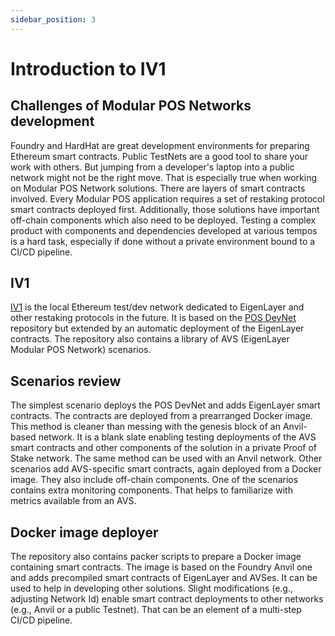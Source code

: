 ```yaml
---
sidebar_position: 3
---
```


# Introduction to IV1

## Challenges of Modular POS Networks development
Foundry and HardHat are great development environments for preparing Ethereum smart contracts.
Public TestNets are a good tool to share your work with others.
But jumping from a developer's laptop into a public network might not be the right move.
That is especially true when working on Modular POS Network solutions.
There are layers of smart contracts involved.
Every Modular POS application requires a set of restaking protocol smart contracts deployed first.
Additionally, those solutions have important off-chain components which also need to be deployed.
Testing a complex product with components and dependencies developed at various tempos is a hard task, especially if done without a private environment bound to a CI/CD pipeline.

## IV1

[IV1](https://github.com/ivy-net/iv1) is the local Ethereum test/dev network dedicated to EigenLayer and other restaking protocols in the future.
It is based on the [POS DevNet](https://github.com/ivy-net/eth-pos-devnet) repository but extended by an automatic deployment of the EigenLayer contracts.
The repository also contains a library of AVS (EigenLayer Modular POS Network) scenarios.

## Scenarios review
The simplest scenario deploys the POS DevNet and adds EigenLayer smart contracts.
The contracts are deployed from a prearranged Docker image.
This method is cleaner than messing with the genesis block of an Anvil-based network.
It is a blank slate enabling testing deployments of the AVS smart contracts and other components of the solution in a private Proof of Stake network.
The same method can be used with an Anvil network.
Other scenarios add AVS-specific smart contracts, again deployed from a Docker image.
They also include off-chain components.
One of the scenarios contains extra monitoring components.
That helps to familiarize with metrics available from an AVS.

## Docker image deployer

The repository also contains packer scripts to prepare a Docker image containing smart contracts.
The image is based on the Foundry Anvil one and adds precompiled smart contracts of EigenLayer and AVSes.
It can be used to help in developing other solutions.
Slight modifications (e.g., adjusting Network Id) enable smart contract deployments to other networks (e.g., Anvil or a public Testnet).
That can be an element of a multi-step CI/CD pipeline.